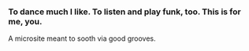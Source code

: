 ### To dance much I like. To listen and play funk, too. This is for me, you.

A microsite meant to sooth via good grooves.